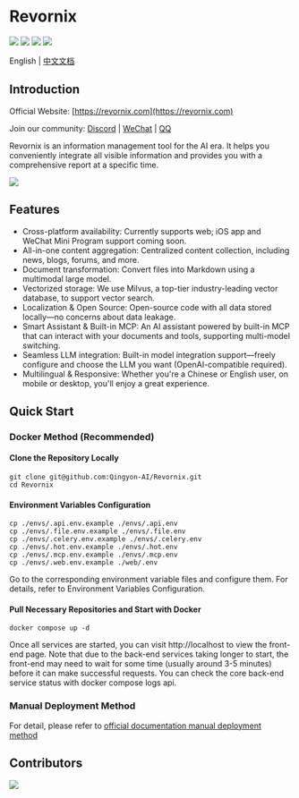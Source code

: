 # Revornix

![](https://img.shields.io/badge/free-pricing?logo=free&color=%20%23155EEF&label=pricing&labelColor=%20%23528bff)
![](https://github.com/Qingyon-AI/Revornix/actions/workflows/release.yml/badge.svg?branch=release)
![](https://img.shields.io/github/v/release/Qingyon-AI/Revornix)
![](https://img.shields.io/github/commit-activity/m/Qingyon-AI/Revornix)

English | [中文文档](./README_zh.md)

## Introduction

Official Website: [https://revornix.com](https://revornix.com)

Join our community: [Discord](https://discord.com/invite/3XZfz84aPN) | [WeChat](https://github.com/Qingyon-AI/Revornix/discussions/1#discussioncomment-13638435) | [QQ](https://github.com/Qingyon-AI/Revornix/discussions/1#discussioncomment-13638435)

Revornix is an information management tool for the AI era. It helps you conveniently integrate all visible information and provides you with a comprehensive report at a specific time.

![](https://qingyon-revornix-public.oss-cn-beijing.aliyuncs.com/images/202507021504358.png)

## Features

- Cross-platform availability: Currently supports web; iOS app and WeChat Mini Program support coming soon.
- All-in-one content aggregation: Centralized content collection, including news, blogs, forums, and more.
- Document transformation: Convert files into Markdown using a multimodal large model.
- Vectorized storage: We use Milvus, a top-tier industry-leading vector database, to support vector search.
- Localization & Open Source: Open-source code with all data stored locally—no concerns about data leakage.
- Smart Assistant & Built-in MCP: An AI assistant powered by built-in MCP that can interact with your documents and tools, supporting multi-model switching.
- Seamless LLM integration: Built-in model integration support—freely configure and choose the LLM you want (OpenAI-compatible required).
- Multilingual & Responsive: Whether you're a Chinese or English user, on mobile or desktop, you'll enjoy a great experience.

## Quick Start

### Docker Method (Recommended)

#### Clone the Repository Locally

```shell
git clone git@github.com:Qingyon-AI/Revornix.git
cd Revornix
```

#### Environment Variables Configuration

```shell
cp ./envs/.api.env.example ./envs/.api.env
cp ./envs/.file.env.example ./envs/.file.env
cp ./envs/.celery.env.example ./envs/.celery.env
cp ./envs/.hot.env.example ./envs/.hot.env
cp ./envs/.mcp.env.example ./envs/.mcp.env
cp ./envs/.web.env.example ./web/.env
```

Go to the corresponding environment variable files and configure them. For details, refer to Environment Variables Configuration.

#### Pull Necessary Repositories and Start with Docker

```shell
docker compose up -d
```

Once all services are started, you can visit http://localhost to view the front-end page. Note that due to the back-end services taking longer to start, the front-end may need to wait for some time (usually around 3-5 minutes) before it can make successful requests. You can check the core back-end service status with docker compose logs api.

### Manual Deployment Method

For detail, please refer to [official documentation manual deployment method](https://revornix.com/en/docs/start#manual-deployment-method)

## Contributors

<a href="https://github.com/Qingyon-AI/Revornx/graphs/contributors">
  <img src="https://contrib.rocks/image?repo=Qingyon-AI/Revornix" />
</a>